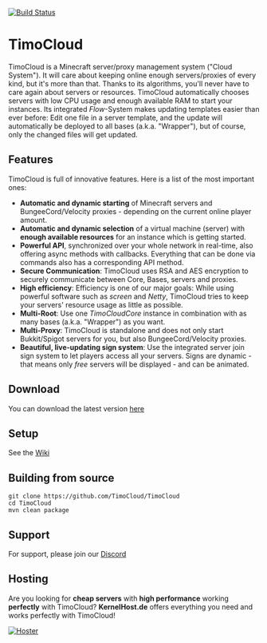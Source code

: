 [![Build Status](http://jenkins.timo.cloud/job/TimoCloud/job/master/badge/icon)](http://jenkins.timo.cloud/job/TimoCloud/job/master/) <!--[![Codacy Badge](https://api.codacy.com/project/badge/Grade/b341b86dc4704d59b54f059d0cf6d5d1)](https://www.codacy.com/project/TimoCrafter/TimoCloud/dashboard?utm_source=github.com&amp;utm_medium=referral&amp;utm_content=TimoCloud/TimoCloud&amp;utm_campaign=Badge_Grade_Dashboard)-->

# TimoCloud

TimoCloud is a Minecraft server/proxy management system ("Cloud System"). It will care about keeping online enough
servers/proxies of every kind, but it's more than that. Thanks to its algorithms, you'll never have to care again about
servers or resources. TimoCloud automatically chooses servers with low CPU usage and enough available RAM to start your
instances. Its integrated *Flow*-System makes updating templates easier than ever before: Edit one file in a server
template, and the update will automatically be deployed to all bases (a.k.a. "Wrapper"), but of course, only the changed
files will get updated.

## Features

TimoCloud is full of innovative features. Here is a list of the most important ones:

-   **Automatic and dynamic starting** of Minecraft servers and BungeeCord/Velocity proxies - depending on the current online player amount.
-   **Automatic and dynamic selection** of a virtual machine (server) with **enough available resources** for an instance which is getting started.
-   **Powerful API**, synchronized over your whole network in real-time, also offering async methods with callbacks. Everything that can be done via commands also has a corresponding API method.
-   **Secure Communication**: TimoCloud uses RSA and AES encryption to securely communicate between Core, Bases, servers and proxies.
-   **High efficiency**: Efficiency is one of our major goals: While using powerful software such as *screen* and *Netty*, TimoCloud tries to keep your servers' resource usage as little as possible.
-   **Multi-Root**: Use one *TimoCloudCore* instance in combination with as many bases (a.k.a. "Wrapper") as you want.
-   **Multi-Proxy**: TimoCloud is standalone and does not only start Bukkit/Spigot servers for you, but also BungeeCord/Velocity proxies.
-   **Beautiful, live-updating sign system**: Use the integrated server join sign system to let players access all your servers. Signs are dynamic - that means only *free* servers will be displayed - and can be animated.

## Download

You can download the latest
version [here](https://jenkins.timo.cloud/job/TimoCloud/job/master/lastSuccessfulBuild/artifact/TimoCloud-Universal/target/TimoCloud.jar)

## Setup

See the [Wiki](https://github.com/TimoCloud/TimoCloud/wiki)

## Building from source

 ```
 git clone https://github.com/TimoCloud/TimoCloud
 cd TimoCloud
 mvn clean package
 ```

## Support

For support, please join our [Discord](https://discord.gg/RTNn4SE)

## Hosting

Are you looking for **cheap servers** with **high performance** working **perfectly** with TimoCloud? **KernelHost.de**
offers everything you need and works perfectly with TimoCloud!

[![Hoster](https://timo.cloud/img/hoster_large.png)](https://www.kernelhost.de/rootserver-mieten)
